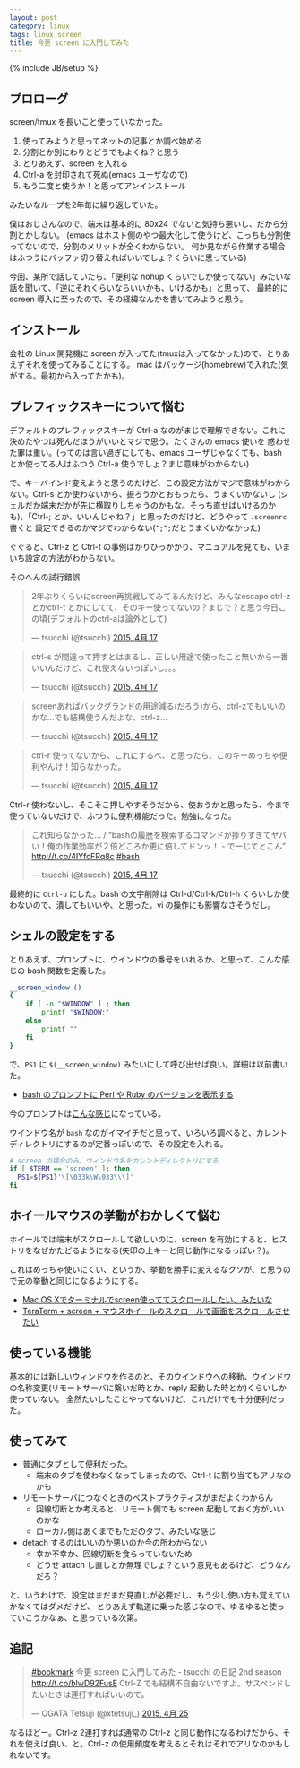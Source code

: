 ```yaml
---
layout: post
category: linux
tags: linux screen
title: 今更 screen に入門してみた
---
```

{% include JB/setup %}
## プロローグ

screen/tmux を長いこと使っていなかった。

1. 使ってみようと思ってネットの記事とか調べ始める
2. 分割とか別にわりとどうでもよくね？と思う
3. とりあえず、screen を入れる
4. Ctrl-a を封印されて死ぬ(emacs ユーザなので)
5. もう二度と使うか！と思ってアンインストール

みたいなループを2年毎に繰り返していた。

僕はおじさんなので、端末は基本的に 80x24 でないと気持ち悪いし、だから分割とかしない。
(emacs はホスト側のやつ最大化して使うけど、こっちも分割使ってないので、分割のメリットが全くわからない。
何か見ながら作業する場合はふつうにバッファ切り替えればいいでしょ？くらいに思っている)

今回、某所で話していたら、「便利な nohup くらいでしか使ってない」みたいな話を聞いて、「逆にそれくらいならいいかも、いけるかも」と思って、
最終的に screen 導入に至ったので、その経緯なんかを書いてみようと思う。

## インストール
会社の Linux 開発機に screen が入ってた(tmuxは入ってなかった)ので、とりあえずそれを使ってみることにする。
mac はパッケージ(homebrew)で入れた(気がする。最初から入ってたかも)。

## プレフィックスキーについて悩む
デフォルトのプレフィックスキーが Ctrl-a なのがまじで理解できない。これに決めたやつは死んだほうがいいとマジで思う。たくさんの emacs 使いを
惑わせた罪は重い。(ってのは言い過ぎにしても、emacs ユーザじゃなくても、bash とか使ってる人はふつう Ctrl-a 使うでしょ？まじ意味がわからない)

で、キーバインド変えようと思うのだけど、この設定方法がマジで意味がわからない。Ctrl-s とか使わないから、振ろうかとおもったら、うまくいかないし
(シェルだか端末だかが先に横取りしちゃうのかもな。そっち直せばいけるのかも)、「Ctrl-; とか、いいんじゃね？」と思ったのだけど、どうやって `.screenrc` 書くと
設定できるのかマジでわからない(`^;^;`だとうまくいかなかった)

ぐぐると、Ctrl-z と Ctrl-t の事例ばかりひっかかり、マニュアルを見ても、いまいち設定の方法がわからない。

そのへんの試行錯誤

<blockquote class="twitter-tweet" lang="ja"><p>2年ぶりくらいにscreen再挑戦してみてるんだけど、みんなescape ctrl-zとかctrl-t とかにしてて、そのキー使ってないの？まじで？と思う今日この頃(デフォルトのctrl-aは論外として)</p>&mdash; tsucchi (@tsucchi) <a href="https://twitter.com/tsucchi/status/588903799248551936">2015, 4月 17</a></blockquote>
<script async src="//platform.twitter.com/widgets.js" charset="utf-8"></script>

<blockquote class="twitter-tweet" lang="ja"><p>ctrl-s が間違って押すとはまるし、正しい用途で使ったこと無いから一番いいんだけど、これ使えないっぽいし。。。</p>&mdash; tsucchi (@tsucchi) <a href="https://twitter.com/tsucchi/status/588903980975153152">2015, 4月 17</a></blockquote>
<script async src="//platform.twitter.com/widgets.js" charset="utf-8"></script>

<blockquote class="twitter-tweet" lang="ja"><p>screenあればバックグランドの用途減る(だろう)から、ctrl-zでもいいのかな...でも結構使うんだよな、ctrl-z...</p>&mdash; tsucchi (@tsucchi) <a href="https://twitter.com/tsucchi/status/588904387382288384">2015, 4月 17</a></blockquote>
<script async src="//platform.twitter.com/widgets.js" charset="utf-8"></script>

<blockquote class="twitter-tweet" lang="ja"><p>ctrl-r 使ってないから、これにするべ、と思ったら、このキーめっちゃ便利やんけ！知らなかった。</p>&mdash; tsucchi (@tsucchi) <a href="https://twitter.com/tsucchi/status/588906637601144832">2015, 4月 17</a></blockquote>
<script async src="//platform.twitter.com/widgets.js" charset="utf-8"></script>

Ctrl-r 使わないし、そこそこ押しやすそうだから、使おうかと思ったら、今まで使っていないだけで、ふつうに便利機能だった。勉強になった。

<blockquote class="twitter-tweet" lang="ja"><p>これ知らなかった... / “bashの履歴を検索するコマンドが捗りすぎてヤバい！俺の作業効率が２倍どころか更に倍してドンッ！ - でーじてとこん” <a href="http://t.co/4IYfcFRq8c">http://t.co/4IYfcFRq8c</a> <a href="https://twitter.com/hashtag/bash?src=hash">#bash</a></p>&mdash; tsucchi (@tsucchi) <a href="https://twitter.com/tsucchi/status/588907341224873984">2015, 4月 17</a></blockquote>
<script async src="//platform.twitter.com/widgets.js" charset="utf-8"></script>

最終的に `Ctrl-u` にした。bash の文字削除は Ctrl-d/Ctrl-k/Ctrl-h くらいしか使わないので、潰してもいいや、と思った。vi の操作にも影響なさそうだし。

## シェルの設定をする
とりあえず、プロンプトに、ウインドウの番号をいれるか、と思って、こんな感じの bash 関数を定義した。

```bash
__screen_window ()
{
    if [ -n "$WINDOW" ] ; then
        printf "$WINDOW:"
    else
        printf ""
    fi
}
```

で、`PS1` に `$(__screen_window)` みたいにして呼び出せば良い。詳細は以前書いた。

+ [bash のプロンプトに Perl や Ruby のバージョンを表示する](/perl/2014/02/17/bash_prompt/)

今のプロンプトは[こんな感じ](https://github.com/tsucchi/dotfiles/blob/fb1705850610a3f74484eae1348fb1e58e3fc5ab/.bashrc#L85)になっている。

ウインドウ名が `bash` なのがイマイチだと思って、いろいろ調べると、カレントディレクトリにするのが定番っぽいので、その設定を入れる。

```bash
# screen の場合のみ。ウィンドウ名をカレントディレクトリにする
if [ $TERM == 'screen' ]; then
  PS1=${PS1}'\[\033k\W\033\\\]'
fi
```

## ホイールマウスの挙動がおかしくて悩む
ホイールでは端末がスクロールして欲しいのに、screen を有効にすると、ヒストリをなぜかたどるようになる(矢印の上キーと同じ動作になるっぽい？)。

これはめっちゃ使いにくい、というか、挙動を勝手に変えるなクソが、と思うので元の挙動と同じになるようにする。

+ [Mac OS Xでターミナルでscreen使っててスクロールしたい、みたいな](http://d.hatena.ne.jp/shunsuk/20090326/1238064816)
+ [TeraTerm + screen + マウスホイールのスクロールで画面をスクロールさせたい](http://orangeclover.hatenablog.com/entry/20100406/1270564074)

## 使っている機能
基本的には新しいウィンドウを作るのと、そのウインドウへの移動、ウインドウの名称変更(リモートサーバに繋いだ時とか、reply 起動した時とか)くらいしか使っていない。
全然たいしたことやってないけど、これだけでも十分便利だった。

## 使ってみて
+ 普通にタブとして便利だった。
    + 端末のタブを使わなくなってしまったので、Ctrl-t に割り当てもアリなのかも
+ リモートサーバにつなぐときのベストプラクティスがまだよくわからん
    + 回線切断とか考えると、リモート側でも screen 起動しておく方がいいのかな
	+ ローカル側はあくまでもただのタブ、みたいな感じ
+ detach するのはいいのか悪いのか今の所わからない
    + 幸か不幸か、回線切断を食らっていないため
	+ どうせ attach し直しとか無理でしょ？という意見もあるけど、どうなんだろ？

と、いうわけで、設定はまだまだ見直しが必要だし、もう少し使い方も覚えていかなくてはダメだけど、
とりあえず軌道に乗った感じなので、ゆるゆると使っていこうかなぁ、と思っている次第。

## 追記
<blockquote class="twitter-tweet" lang="ja"><p><a href="https://twitter.com/hashtag/bookmark?src=hash">#bookmark</a> 今更 screen に入門してみた - tsucchi の日記 2nd season <a href="http://t.co/blwD92FusE">http://t.co/blwD92FusE</a> Ctrl-Z でも結構不自由ないですよ。サスペンドしたいときは連打すればいいので。</p>&mdash; OGATA Tetsuji (@xtetsuji_) <a href="https://twitter.com/xtetsuji_/status/591903069945917440">2015, 4月 25</a></blockquote>
<script async src="//platform.twitter.com/widgets.js" charset="utf-8"></script>

なるほどー。Ctrl-z 2連打すれば通常の Ctrl-z と同じ動作になるわけだから、それを使えば良い、と。Ctrl-z の使用頻度を考えるとそれはそれでアリなのかもしれないです。
